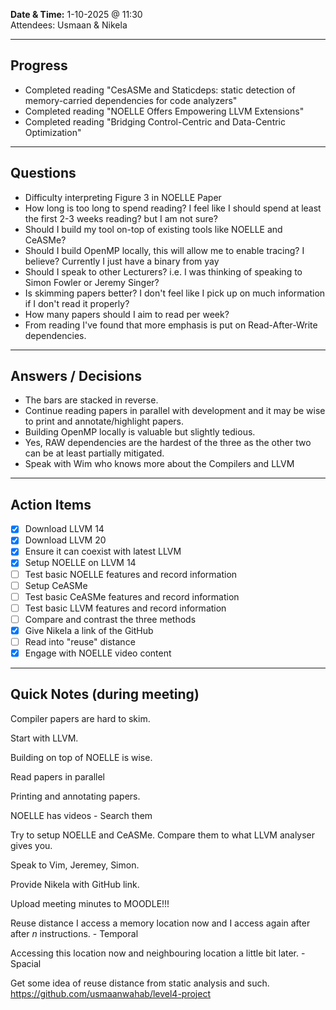 
**Date & Time:** 1-10-2025 @ 11:30  
Attendees: Usmaan & Nikela

---

## Progress
- Completed reading "CesASMe and Staticdeps: static detection of memory-carried
dependencies for code analyzers"
- Completed reading "NOELLE Offers Empowering LLVM Extensions"
- Completed reading "Bridging Control-Centric and Data-Centric Optimization"
---

## Questions
- Difficulty interpreting Figure 3 in NOELLE Paper
- How long is too long to spend reading? I feel like I should spend at least the first 2-3 weeks reading? but I am not sure?
- Should I build my tool on-top of existing tools like NOELLE and CeASMe?
- Should I build OpenMP locally, this will allow me to enable tracing? I believe? Currently I just have a binary from yay 
- Should I speak to other Lecturers? i.e. I was thinking of speaking to Simon Fowler or Jeremy Singer?
- Is skimming papers better? I don't feel like I pick up on much information if I don't read it properly?
- How many papers should I aim to read per week?
- From reading I've found that more emphasis is put on Read-After-Write dependencies.
---

## Answers / Decisions
- The bars are stacked in reverse. 
- Continue reading papers in parallel with development and it may be wise to print and annotate/highlight papers.
- Building OpenMP locally is valuable but slightly tedious.
- Yes, RAW dependencies are the hardest of the three as the other two can be at least partially mitigated.
- Speak with Wim who knows more about the Compilers and LLVM

---

## Action Items
- [x] Download LLVM 14
- [x] Download LLVM 20
- [x] Ensure it can coexist with latest LLVM
- [x] Setup NOELLE on LLVM 14
- [ ] Test basic NOELLE features and record information
- [ ] Setup CeASMe
- [ ] Test basic CeASMe features and record information
- [ ] Test basic LLVM features and record information
- [ ] Compare and contrast the three methods
- [x] Give Nikela a link of the GitHub
- [ ] Read into "reuse" distance
- [x] Engage with NOELLE video content

---

## Quick Notes (during meeting)

Compiler papers are hard to skim.

Start with LLVM.

Building on top of NOELLE is wise.

Read papers in parallel

Printing and annotating papers.

NOELLE has videos - Search them

Try to setup NOELLE and CeASMe.
Compare them to what LLVM analyser gives you.

Speak to Vim, Jeremey, Simon.

Provide Nikela with GitHub link.

Upload meeting minutes to MOODLE!!!


Reuse distance
I access a memory location now and I access again after after $n$ instructions. - Temporal

Accessing this location now and neighbouring location a little bit later. - Spacial

Get some idea of reuse distance from static analysis and such.
https://github.com/usmaanwahab/level4-project
